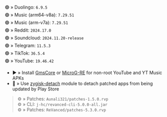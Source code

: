 🟢 » Duolingo: `6.9.5`  
🟢 » Music (arm64-v8a): `7.29.51`  
🟢 » Music (arm-v7a): `7.29.51`  
🟢 » Reddit: `2024.17.0`  
🟢 » Soundcloud: `2024.11.20-release`  
🟢 » Telegram: `11.5.3`  
🟢 » TikTok: `36.5.4`  
🟢 » YouTube: `19.46.42`  

- ▶️ » Install [GmsCore](https://github.com/ReVanced/GmsCore/releases) or [MicroG-RE](https://github.com/WSTxda/MicroG-RE/releases) for non-root YouTube and YT Music APKs  
- 🛑 » Use [zygisk-detach](https://github.com/j-hc/zygisk-detach) module to detach patched apps from being updated by Play Store
  
> ⚙️ » Patches: `Aunali321/patches-1.5.0.rvp`  
> ⚙️ » CLI: `j-hc/revanced-cli-5.0.0-all.jar`  
> ⚙️ » Patches: `ReVanced/patches-5.3.0.rvp`    
